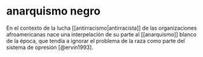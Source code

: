 # anarquismo negro
En el contexto de la lucha [[antirracismo|antirracista]] de las organizaciones afroamericanas nace una interpelación de su parte al [[anarquismo]] blanco de la época, que tendía a ignorar el problema de la raza como parte del sistema de opresión [@ervin1993].

